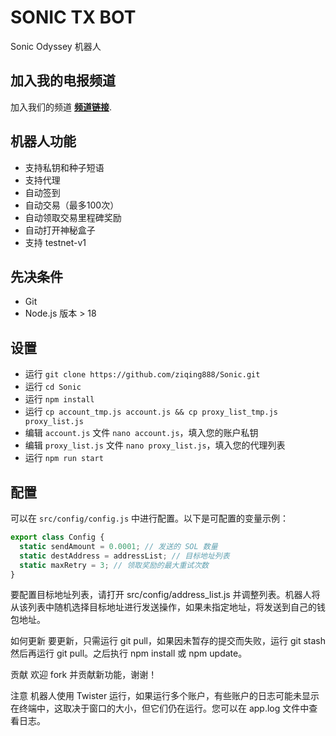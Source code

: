 # SONIC TX BOT

Sonic Odyssey 机器人 

## 加入我的电报频道

加入我们的频道
[**频道链接**](https://t.me/ksqxszq).

## 机器人功能

- 支持私钥和种子短语
- 支持代理
- 自动签到
- 自动交易（最多100次）
- 自动领取交易里程碑奖励
- 自动打开神秘盒子
- 支持 testnet-v1

## 先决条件

- Git
- Node.js 版本 > 18

## 设置

- 运行 `git clone https://github.com/ziqing888/Sonic.git`
- 运行 `cd Sonic`
- 运行 `npm install`
- 运行 `cp account_tmp.js account.js && cp proxy_list_tmp.js proxy_list.js` 
- 编辑 `account.js` 文件 `nano account.js`，填入您的账户私钥
- 编辑 `proxy_list.js` 文件 `nano proxy_list.js`，填入您的代理列表
- 运行 `npm run start`

## 配置

可以在 `src/config/config.js` 中进行配置。以下是可配置的变量示例：

```js
export class Config {
  static sendAmount = 0.0001; // 发送的 SOL 数量
  static destAddress = addressList; // 目标地址列表
  static maxRetry = 3; // 领取奖励的最大重试次数
}
```
要配置目标地址列表，请打开 src/config/address_list.js 并调整列表。机器人将从该列表中随机选择目标地址进行发送操作，如果未指定地址，将发送到自己的钱包地址。

如何更新
要更新，只需运行 git pull，如果因未暂存的提交而失败，运行 git stash 然后再运行 git pull。之后执行 npm install 或 npm update。

贡献
欢迎 fork 并贡献新功能，谢谢！

注意
机器人使用 Twister 运行，如果运行多个账户，有些账户的日志可能未显示在终端中，这取决于窗口的大小，但它们仍在运行。您可以在 app.log 文件中查看日志。

